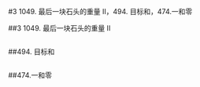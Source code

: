 #3 1049. 最后一块石头的重量 II，494. 目标和，474.一和零

##3 1049. 最后一块石头的重量 II



```java


```
##494. 目标和



```java


```
##474.一和零



```java


```
